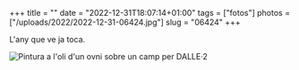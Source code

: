 +++
title = ""
date = "2022-12-31T18:07:14+01:00"
tags = ["fotos"]
photos = ["/uploads/2022/2022-12-31-06424.jpg"]
slug = "06424"
+++

L'any que ve ja toca.

<img alt="Pintura a l'oli d'un ovni sobre un camp per DALLE·2" src="/uploads/2022/2022-12-31-06424.jpg">
